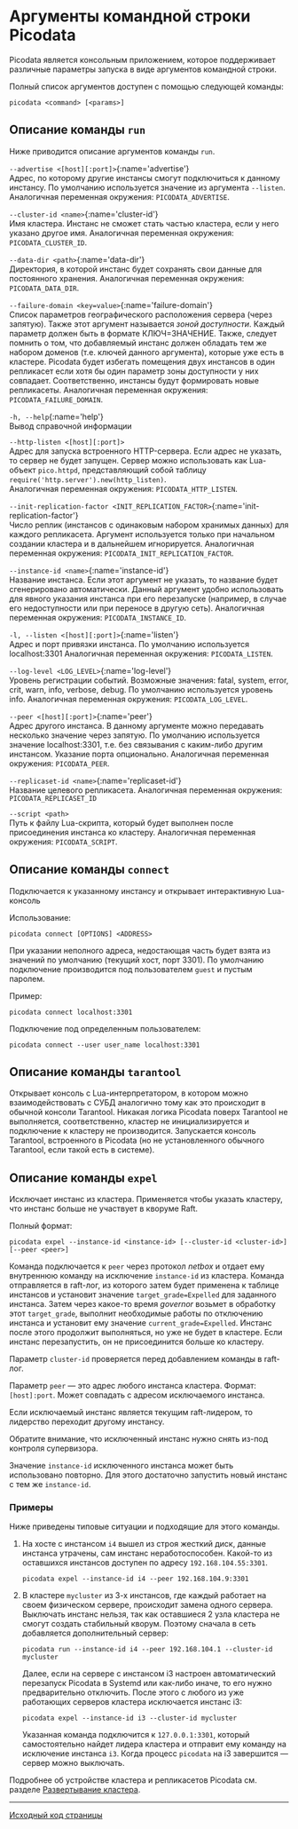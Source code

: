 # Аргументы командной строки Picodata
Picodata является консольным приложением, которое поддерживает различные параметры запуска в виде аргументов командной строки. 

Полный список аргументов доступен с помощью следующей команды:

```console
picodata <command> [<params>]
```
## Описание команды `run`
Ниже приводится описание аргументов команды `run`.

`--advertise <[host][:port]>`[](){:name='advertise'}<br>
Адрес, по которому другие инстансы смогут подключиться к данному инстансу. По умолчанию используется значение из аргумента `--listen`.
Аналогичная переменная окружения: `PICODATA_ADVERTISE`.

`--cluster-id <name>`[](){:name='cluster-id'}<br>
Имя кластера. Инстанс не сможет стать частью кластера, если у него указано другое имя.
Аналогичная переменная окружения: `PICODATA_CLUSTER_ID`.

`--data-dir <path>`[](){:name='data-dir'}<br>
Директория, в которой инстанс будет сохранять свои данные для постоянного хранения.
Аналогичная переменная окружения: `PICODATA_DATA_DIR`.

`--failure-domain <key=value>`[](){:name='failure-domain'}<br>
Список параметров географического расположения сервера (через запятую). Также этот аргумент называется _зоной доступности_.
Каждый параметр должен быть в формате КЛЮЧ=ЗНАЧЕНИЕ. Также, следует помнить о том, что добавляемый инстанс должен обладать 
тем же набором доменов (т.е. ключей данного аргумента), которые уже есть в кластере.
Picodata будет избегать помещения двух инстансов в один репликасет если хотя бы один параметр зоны доступности у них совпадает.
Соответственно, инстансы будут формировать новые репликасеты.
Аналогичная переменная окружения: `PICODATA_FAILURE_DOMAIN`.
<!-- Picodata следит за тем, чтобы репликасеты наполнялись
инстансами с разными зонами доступности до тех пор пока не достигнут заданный фактор репликации. -->

`-h, --help`[](){:name='help'}<br>
Вывод справочной информации

`--http-listen <[host][:port]>` <br>
Адрес для запуска встроенного HTTP-сервера. Если адрес не указать, то
сервер не будет запущен. Сервер можно использовать как Lua-объект
`pico.httpd`, представляющий собой таблицу
`require('http.server').new(http_listen)`.<br> Аналогичная переменная
окружения: `PICODATA_HTTP_LISTEN`.

`--init-replication-factor <INIT_REPLICATION_FACTOR>`[](){:name='init-replication-factor'}<br>
Число реплик (инстансов с одинаковым набором хранимых данных) для каждого репликасета.
Аргумент используется только при начальном создании кластера и в дальнейшем игнорируется. 
Аналогичная переменная окружения: `PICODATA_INIT_REPLICATION_FACTOR`.

`--instance-id <name>`[](){:name='instance-id'}<br>
Название инстанса. Если этот аргумент не указать, то название будет сгенерировано автоматически.
Данный аргумент удобно использовать для явного указания инстанса при его перезапуске
(например, в случае его недоступности или при переносе в другую сеть).
Аналогичная переменная окружения: `PICODATA_INSTANCE_ID`.

`-l, --listen <[host][:port]>`[](){:name='listen'}<br>
Адрес и порт привязки инстанса. По умолчанию используется localhost:3301
Аналогичная переменная окружения: `PICODATA_LISTEN`.

`--log-level <LOG_LEVEL>`[](){:name='log-level'}<br>
Уровень регистрации событий. Возможные значения:  fatal, system, error, crit, warn, info, verbose, debug.
По умолчанию используется уровень info.
Аналогичная переменная окружения: `PICODATA_LOG_LEVEL`.

`--peer <[host][:port]>`[](){:name='peer'}<br>
Адрес другого инстанса. В данному аргументе можно передавать несколько значение через запятую.
По умолчанию используется значение localhost:3301, т.е. без связывания с каким-либо другим инстансом.
Указание порта опционально. Аналогичная переменная окружения: `PICODATA_PEER`.

`--replicaset-id <name>`[](){:name='replicaset-id'}<br>
Название целевого репликасета. Аналогичная переменная окружения: `PICODATA_REPLICASET_ID`

`--script <path>`<br>
Путь к файлу Lua-скрипта, который будет выполнен после присоединения инстанса ко кластеру. 
Аналогичная переменная окружения: `PICODATA_SCRIPT`.

## Описание команды `connect`
Подключается к указанному инстансу и открывает интерактивную Lua-консоль

Использование:
```
picodata connect [OPTIONS] <ADDRESS>
```

При указании неполного адреса, недостающая часть будет взята из значений
по умолчанию (текущий хост, порт 3301). По умолчанию подключение
производится под пользователем `guest` и пустым паролем.

Пример:

```console
picodata connect localhost:3301
```
Подключение под определенным пользователем:

```console
picodata connect --user user_name localhost:3301
```


## Описание команды `tarantool`

Открывает консоль c Lua-интерпретатором, в котором можно
взаимодействовать с СУБД аналогично тому как это происходит в обычной
консоли Tarantool. Никакая логика Picodata поверх Tarantool не
выполняется, соответственно, кластер не инициализируется и подключение к
кластеру не производится. Запускается консоль Tarantool, встроенного в
Picodata (но не установленного обычного Tarantool, если такой есть в
системе).

## Описание команды `expel`

Исключает инстанс из кластера. Применяется чтобы указать кластеру, что
инстанс больше не участвует в кворуме Raft.

Полный формат:

```
picodata expel --instance-id <instance-id> [--cluster-id <cluster-id>] [--peer <peer>]
```

Команда подключается к `peer` через протокол _netbox_ и отдает ему
внутреннюю команду на исключение `instance-id` из кластера. Команда
отправляется в raft-лог, из которого затем будет применена к таблице
инстансов и установит значение `target_grade=Expelled` для заданного
инстанса. Затем через какое-то время _governor_ возьмет в обработку этот
`target_grade`, выполнит необходимые работы по отключению инстанса и
установит ему значение `current_grade=Expelled`. Инстанс после этого
продолжит выполняться, но уже не будет в кластере. Если инстанс
перезапустить, он не присоединится больше ко кластеру.

Параметр `cluster-id` проверяется перед добавлением команды в raft-лог.

Параметр `peer` — это адрес любого инстанса кластера. Формат:
`[host]:port`. Может совпадать с адресом исключаемого инстанса.

Если исключаемый инстанс является текущим raft-лидером, то лидерство
переходит другому инстансу.

Обратите внимание, что исключенный инстанс нужно снять из-под контроля
супервизора.

Значение `instance-id` исключенного инстанса может быть использовано
повторно. Для этого достаточно запустить новый инстанс с тем же
`instance-id`.

### Примеры

Ниже приведены типовые ситуации и подходящие для этого команды.

1. На хосте с инстансом `i4` вышел из строя жесткий диск, данные
   инстанса утрачены, сам инстанс неработоспособен. Какой-то из
   оставшихся инстансов доступен по адресу `192.168.104.55:3301`.

    ```
    picodata expel --instance-id i4 --peer 192.168.104.9:3301
    ```

2. В кластере `mycluster` из 3-х инстансов, где каждый работает на своем
   физическом сервере, происходит замена одного сервера. Выключать
   инстанс нельзя, так как оставшиеся 2 узла кластера не смогут создать
   стабильный кворум. Поэтому сначала в сеть добавляется дополнительный сервер:

    ```
    picodata run --instance-id i4 --peer 192.168.104.1 --cluster-id mycluster
    ```

    Далее, если на сервере с инстансом i3 настроен автоматический
    перезапуск Picodata в Systemd или как-либо иначе, то его нужно
    предварительно отключить. После этого c любого из уже работающих
    серверов кластера исключается инстанс i3:

    ```
    picodata expel --instance-id i3 --cluster-id mycluster
    ```

    Указанная команда подключится к `127.0.0.1:3301`, который
    самостоятельно найдет лидера кластера и отправит ему команду на
    исключение инстанса `i3`. Когда процесс `picodata` на i3 завершится
    — сервер можно выключать.


Подробнее об устройстве кластера и репликасетов Picodata см. разделе [Развертывание кластера](../deploy).

---
[Исходный код страницы](https://git.picodata.io/picodata/picodata/docs/-/blob/main/docs/cli.md)
